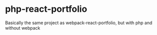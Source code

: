 # php-react-portfolio
Basically the same project as webpack-react-portfolio, but with php and without webpack
